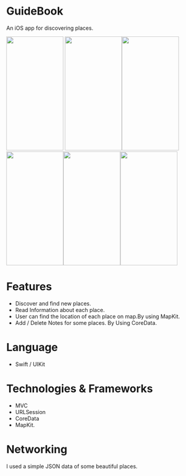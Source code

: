 # GuideBook

An iOS app for discovering places. 

<img src="https://user-images.githubusercontent.com/30442334/213778101-c097c8d2-d926-45c9-ad09-2e9769b3b6ee.png" width="150" height="300"> <img src="https://user-images.githubusercontent.com/30442334/213778139-c7a23d79-0fb2-472d-8a30-e177dbc739ac.png" width="150" height="300"><img src="https://user-images.githubusercontent.com/30442334/213778148-86b0571c-7bad-49d7-80c8-7e5387cc4dab.png" width="150" height="300"><img src="https://user-images.githubusercontent.com/30442334/213778168-265e2eb2-bbf5-429c-9038-eea98d393c73.png" width="150" height="300"><img src="https://user-images.githubusercontent.com/30442334/213778234-b3e099d0-5807-48b9-9103-ba6e9dc2fb16.png" width="150" height="300"><img src="https://user-images.githubusercontent.com/30442334/213778246-1de1e89f-b860-47bc-ac24-397257cdd53b.png" width="150" height="300">



# Features
- Discover and find new places.
- Read Information about each place.
- User can find the location of each place on map.By using MapKit.
- Add / Delete Notes for some places. By Using CoreData.

# Language 
 - Swift / UIKit
# Technologies & Frameworks
  - MVC
  - URLSession 
  - CoreData
  - MapKit.

# Networking
I used a simple JSON data of some beautiful places.
